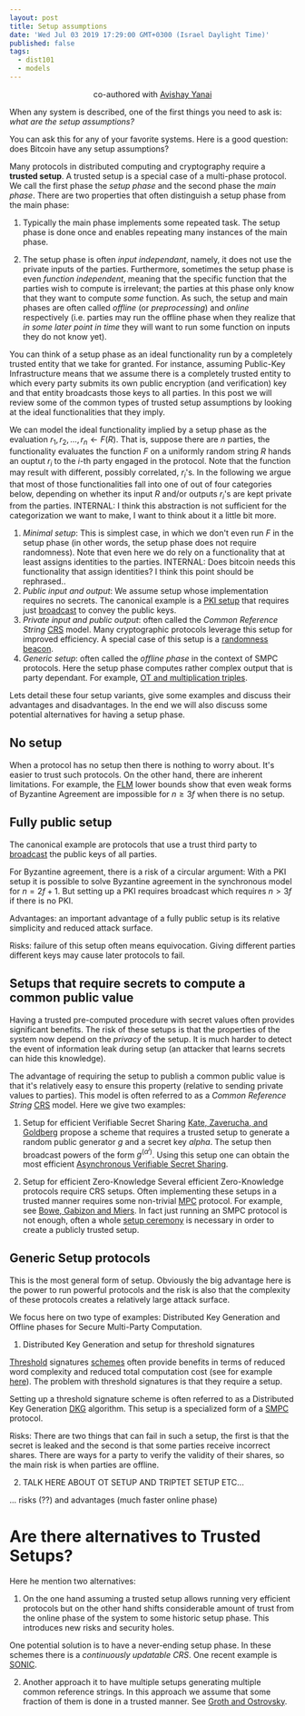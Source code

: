 ```yaml
---
layout: post
title: Setup assumptions
date: 'Wed Jul 03 2019 17:29:00 GMT+0300 (Israel Daylight Time)'
published: false
tags:
  - dist101
  - models
---
```


<p align="center">
  co-authored with <a href="https://www.yanai.io/">Avishay Yanai</a>
</p>

When any system is described, one of the first things you need to ask is: *what are the setup assumptions?*

You can ask this for any of your favorite systems. 
Here is a good question: does Bitcoin have any setup assumptions?

Many protocols in distributed computing and cryptography require a **trusted setup**. A trusted setup is a special case of a multi-phase protocol. We call the first phase the *setup phase* and the second phase the *main phase*. There are two properties that often distinguish a setup phase from the main phase:

1. Typically the main phase implements some repeated task. The setup phase is done once and enables repeating many instances of the main phase.

2. The setup phase is often *input independant*, namely, it does not use the private inputs of the parties. Furthermore, sometimes the setup phase is even *function independent*, meaning that the specific function that the parties wish to compute is irrelevant; the parties at this phase only know that they want to compute *some* function. As such, the setup and main phases are often called *offline* (or *preprocessing*) and *online* respectively (i.e. parties may run the offline phase when they realize that *in some later point in time* they will want to run some function on inputs they do not know yet). 

You can think of a setup phase as an ideal functionality run by a completely trusted entity that we take for granted. For instance, assuming Public-Key Infrastructure means that we assume there is a completely trusted entity to which every party submits its own public encryption (and verification) key and that entity broadcasts those keys to all parties. 
In this post we will review some of the common types of trusted setup assumptions by looking at the ideal functionalities that they imply.

We can model the ideal functionality implied by a setup phase as the evaluation $r_1,r_2,...,r_n \gets F(R)$. That is, suppose there are $n$ parties, the functionality evaluates the function $F$ on a uniformly random string $R$ hands an ouptut $r_i$ to the $i$-th party engaged in the protocol. Note that the function may result with different, possibly correlated, $r_i$'s. In the following we argue that most of those functionalities fall into one of out of four categories below, depending on whether its input $R$ and/or outputs $r_i$'s are kept private from the parties. INTERNAL: I think this abstraction is not sufficient for the categorization we want to make, I want to think about it a little bit more.

1. *Minimal setup*: This is simplest case, in which we don't even run $F$ in the setup phase (in other words, the setup phase does not require randomness). Note that even here we do rely on a functionality that at least assigns identities to the parties. INTERNAL: Does bitcoin needs this functionality that assign identities? I think this point should be rephrased..
2. *Public input and output*: We assume setup whose implementation requires no secrets. The canonical example is a [PKI setup](https://en.wikipedia.org/wiki/Public_key_infrastructure) that requires just [broadcast](https://ittaiab.github.io/2019-06-27-defining-consensus/) to convey the public keys. 
3. *Private input and public output*: often called the *Common Reference String* [CRS](https://en.wikipedia.org/wiki/Common_reference_string_model) model. Many cryptographic protocols leverage this setup for improved efficiency. A special case of this setup is a [randomness beacon](http://www.copenhagen-interpretation.com/home/cryptography/cryptographic-beacons).
4. *Generic setup*: often called the *offline phase* in the context of SMPC protocols. Here the setup phase computes rather complex output that is party dependant. For example, [OT and multiplication triples](https://github.com/bristolcrypto/SPDZ-2).

Lets detail these four setup variants, give some examples and discuss their advantages and disadvantages. In the end we will also discuss some potential alternatives for having a setup phase.


## No setup
When a protocol has no setup then there is nothing to worry about. It's easier to trust such protocols. On the other hand, there are inherent limitations. For example, the [FLM](https://groups.csail.mit.edu/tds/papers/Lynch/FischerLynchMerritt-dc.pdf) lower bounds show that even weak forms of Byzantine Agreement are impossible for $n \geq 3f$ when there is no setup.


## Fully public setup
The canonical example are protocols that use a trust third party to [broadcast](https://ittaiab.github.io/2019-06-27-defining-consensus/) the public keys of all parties. 

For Byzantine agreement, there is a risk of a circular argument: With a PKI setup it is possible to solve Byzantine agreement in the synchronous model for $n=2f+1$. But setting up a PKI requires broadcast which requires $n>3f$ if there is no PKI.

Advantages: an important advantage of a fully public setup is its relative simplicity and reduced attack surface.

Risks: failure of this setup often means equivocation. Giving different parties different keys may cause later protocols to fail.

## Setups that require secrets to compute a common public value

Having a trusted pre-computed procedure with secret values often provides significant benefits.  The risk of these setups is that the properties of the system now depend on the *privacy* of the setup. It is much harder to detect the event of information leak during setup (an attacker that learns secrets can hide this knowledge).

The advantage of requiring the setup to publish a common public value is that it's relatively easy to ensure this property (relative to sending private values to parties). This model is often referred to as a *Common Reference String* [CRS](https://en.wikipedia.org/wiki/Common_reference_string_model) model.
Here we give two examples:

1. Setup for efficient Verifiable Secret Sharing
[Kate, Zaverucha, and Goldberg](https://www.cypherpunks.ca/~iang/pubs/PolyCommit-AsiaCrypt.pdf) propose a scheme that requires a trusted setup to generate a random public generator $g$ and a secret key $alpha$. The setup then broadcast powers of the form $g^(\alpha^i)$. Using this setup one can obtain the most efficient [Asynchronous Verifiable Secret Sharing](https://eprint.iacr.org/2012/619). 

2. Setup for efficient Zero-Knowledge
Several efficient Zero-Knowledge protocols require CRS setups. Often implementing these setups in a trusted manner requires some non-trivial [MPC](http://u.cs.biu.ac.il/~lindell/MPC-resources.html) protocol. For example, see [Bowe, Gabizon and Miers](https://eprint.iacr.org/2017/1050). In fact just running an SMPC protocol is not enough, often a whole [setup ceremony](https://z.cash/technology/paramgen/) is necessary in order to create a publicly trusted setup.

## Generic Setup protocols
This is the most general form of setup. Obviously the big advantage here is the power to run powerful protocols and the risk is also that the complexity of these protocols creates a relatively large attack surface.

We focus here on two type of examples: Distributed Key Generation and Offline phases for Secure Multi-Party Computation.


1. Distributed Key Generation and setup for threshold signatures

[Threshold](https://www.iacr.org/archive/eurocrypt2000/1807/18070209-new.pdf) signatures [schemes](https://www.iacr.org/archive/pkc2003/25670031/25670031.pdf) often provide benefits in terms of reduced word complexity and reduced total computation cost (see for example [here](https://eprint.iacr.org/2000/034.pdf)). The problem with threshold signatures is that they require a setup.




Setting up a threshold signature scheme is often referred to as a Distributed Key Generation [DKG](https://en.wikipedia.org/wiki/Distributed_key_generation) algorithm. This setup is a specialized form of a [SMPC](https://en.wikipedia.org/wiki/Secure_multi-party_computation) protocol.

Risks: There are two things that can fail in such a setup, the first is that the secret is leaked and the second is that some parties receive incorrect shares. There are ways for a party to verify the validity of their shares, so the main risk is when parties are offline.
 
2. TALK HERE ABOUT OT SETUP AND TRIPTET SETUP ETC...

...
risks (??) and advantages (much faster online phase) 

# Are there alternatives to Trusted Setups?

Here he mention two alternatives:
1. On the one hand assuming a trusted setup allows running very efficient protocols but on the other hand shifts considerable amount of trust from the online phase of the system to some historic setup phase. This introduces new risks and security holes. 

One potential solution is to have a never-ending setup phase. In these schemes there is a *continuously updatable CRS*. One recent example is [SONIC](https://eprint.iacr.org/2019/099.pdf).

2. Another approach it to have multiple setups generating multiple common reference strings.
In this approach we assume that some fraction of them is done in a trusted manner. See [Groth and Ostrovsky](https://eprint.iacr.org/2006/407.pdf).
